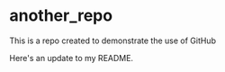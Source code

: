 # another_repo
This is a repo created to demonstrate the use of GitHub

Here's an update to my README.
